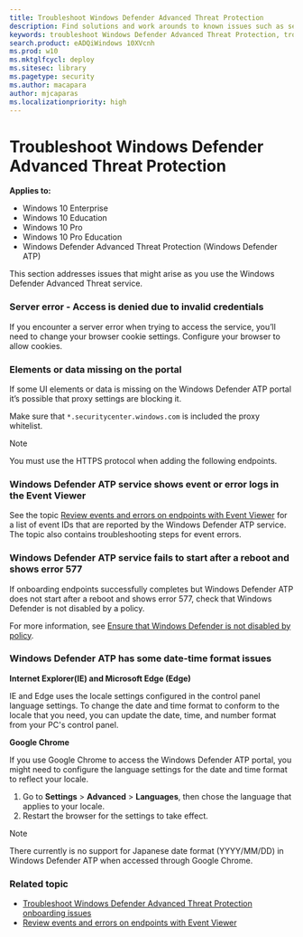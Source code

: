```yaml
---
title: Troubleshoot Windows Defender Advanced Threat Protection
description: Find solutions and work arounds to known issues such as server errors when trying to access the service.
keywords: troubleshoot Windows Defender Advanced Threat Protection, troubleshoot Windows ATP, server error, access denied, invalid credentials, no data, dashboard portal, whitelist, event viewer
search.product: eADQiWindows 10XVcnh
ms.prod: w10
ms.mktglfcycl: deploy
ms.sitesec: library
ms.pagetype: security
ms.author: macapara
author: mjcaparas
ms.localizationpriority: high
---
```

# Troubleshoot Windows Defender Advanced Threat Protection

**Applies to:**

- Windows 10 Enterprise
- Windows 10 Education
- Windows 10 Pro
- Windows 10 Pro Education
- Windows Defender Advanced Threat Protection (Windows Defender ATP)

This section addresses issues that might arise as you use the Windows Defender Advanced Threat service.

### Server error - Access is denied due to invalid credentials
If you encounter a server error when trying to access the service, you’ll need to change your browser cookie settings.
Configure your browser to allow cookies.

### Elements or data missing on the portal
If some UI elements or data is missing on the Windows Defender ATP portal it’s possible that proxy settings are blocking it.

Make sure that `*.securitycenter.windows.com` is included the proxy whitelist.


> [!NOTE]
> You must use the HTTPS protocol when adding the following endpoints.

### Windows Defender ATP service shows event or error logs in the Event Viewer

See the topic [Review events and errors on endpoints with Event Viewer](event-error-codes-windows-defender-advanced-threat-protection.md) for a list of event IDs that are reported by the Windows Defender ATP service. The topic also contains troubleshooting steps for event errors.

### Windows Defender ATP service fails to start after a reboot and shows error 577

If onboarding endpoints successfully completes but Windows Defender ATP does not start after a reboot and shows error 577, check that Windows Defender is not disabled by a policy.

For more information, see [Ensure that Windows Defender is not disabled by policy](troubleshoot-onboarding-windows-defender-advanced-threat-protection.md#ensure-that-windows-defender-is-not-disabled-by-a-policy).



### Windows Defender ATP has some date-time format issues
**Internet Explorer(IE) and Microsoft Edge (Edge)**

IE and Edge uses the locale settings configured in the control panel language settings. To change the date and time format to conform to the locale that you need, you can update the date, time, and number format from your PC's control panel.

**Google Chrome**

If you use Google Chrome to access the Windows Defender ATP portal, you might need to configure the language settings for the date and time format to reflect your locale.

1. Go to **Settings** > **Advanced** > **Languages**, then chose the language that applies to your locale.
2. Restart the browser for the settings to take effect.

>[!NOTE]
>There currently is no support for Japanese date format (YYYY/MM/DD) in Windows Defender ATP when accessed through Google Chrome.


### Related topic
- [Troubleshoot Windows Defender Advanced Threat Protection onboarding issues](troubleshoot-onboarding-windows-defender-advanced-threat-protection.md)
- [Review events and errors on endpoints with Event Viewer](event-error-codes-windows-defender-advanced-threat-protection.md)
